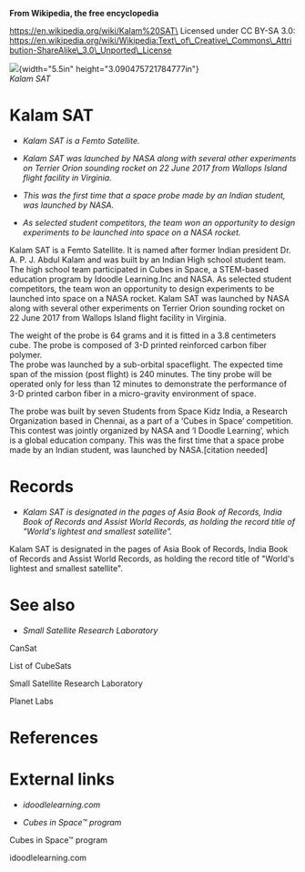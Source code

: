 **From Wikipedia, the free encyclopedia**

https://en.wikipedia.org/wiki/Kalam%20SAT\
Licensed under CC BY-SA 3.0:\
https://en.wikipedia.org/wiki/Wikipedia:Text\_of\_Creative\_Commons\_Attribution-ShareAlike\_3.0\_Unported\_License

![](media/image1.jpg){width="5.5in" height="3.090475721784777in"}\
*Kalam SAT*

Kalam SAT
=========

-   *Kalam SAT is a Femto Satellite.*

-   *Kalam SAT was launched by NASA along with several other experiments
    on Terrier Orion sounding rocket on 22 June 2017 from Wallops Island
    flight facility in Virginia.*

-   *This was the first time that a space probe made by an Indian
    student, was launched by NASA.*

-   *As selected student competitors, the team won an opportunity to
    design experiments to be launched into space on a NASA rocket.*

Kalam SAT is a Femto Satellite. It is named after former Indian
president Dr. A. P. J. Abdul Kalam and was built by an Indian High
school student team. The high school team participated in Cubes in
Space, a STEM-based education program by Idoodle Learning.Inc and NASA.
As selected student competitors, the team won an opportunity to design
experiments to be launched into space on a NASA rocket. Kalam SAT was
launched by NASA along with several other experiments on Terrier Orion
sounding rocket on 22 June 2017 from Wallops Island flight facility in
Virginia.

The weight of the probe is 64 grams and it is fitted in a 3.8
centimeters cube. The probe is composed of 3-D printed reinforced carbon
fiber polymer.\
The probe was launched by a sub-orbital spaceflight. The expected time
span of the mission (post flight) is 240 minutes. The tiny probe will be
operated only for less than 12 minutes to demonstrate the performance of
3-D printed carbon fiber in a micro-gravity environment of space.

The probe was built by seven Students from Space Kidz India, a Research
Organization based in Chennai, as a part of a ‘Cubes in Space’
competition. This contest was jointly organized by NASA and ‘I Doodle
Learning’, which is a global education company. This was the first time
that a space probe made by an Indian student, was launched by
NASA.\[citation needed\]

Records
=======

-   *Kalam SAT is designated in the pages of Asia Book of Records, India
    Book of Records and Assist World Records, as holding the record
    title of "World's lightest and smallest satellite".*

Kalam SAT is designated in the pages of Asia Book of Records, India Book
of Records and Assist World Records, as holding the record title of
"World's lightest and smallest satellite".

See also
========

-   *Small Satellite Research Laboratory*

CanSat

List of CubeSats

Small Satellite Research Laboratory

Planet Labs

References
==========

External links
==============

-   *idoodlelearning.com*

-   *Cubes in Space™ program*

Cubes in Space™ program

idoodlelearning.com
